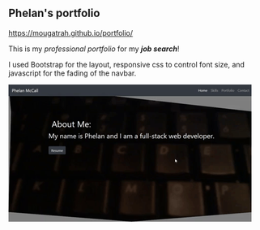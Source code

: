 
## Phelan's portfolio

https://mougatrah.github.io/portfolio/  

This is my _professional portfolio_ for my **_job search_**!

I used Bootstrap for the layout, responsive css to control font size, and javascript for the fading of the navbar. 

![animation usage](./assets/gifs/portfolio.gif)  

